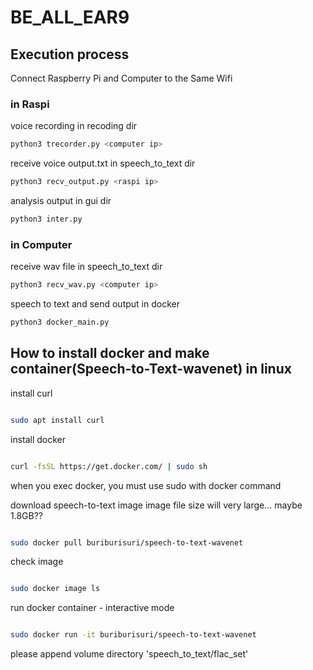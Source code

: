 
# BE_ALL_EAR9

## Execution process

Connect Raspberry Pi and Computer to the Same Wifi

### in Raspi

voice recording 
in recoding dir
```sh
python3 trecorder.py <computer ip>
```

receive voice output.txt
in speech_to_text dir
```sh
python3 recv_output.py <raspi ip>
```

analysis output
in gui dir
```sh
python3 inter.py
```

### in Computer

receive wav file
in speech_to_text dir
```sh
python3 recv_wav.py <computer ip>
```

speech to text and send output
in docker
```sh
python3 docker_main.py
```

## How to install docker and make container(Speech-to-Text-wavenet) in linux

install curl

```sh

sudo apt install curl

```

install docker

```sh

curl -fsSL https://get.docker.com/ | sudo sh

```

when you exec docker, you must use sudo with docker command

download speech-to-text image
image file size will very large... maybe 1.8GB??

```sh

sudo docker pull buriburisuri/speech-to-text-wavenet

```

check image

```sh

sudo docker image ls

```

run docker container - interactive mode

```sh

sudo docker run -it buriburisuri/speech-to-text-wavenet

```
please append volume directory 'speech_to_text/flac_set' 
